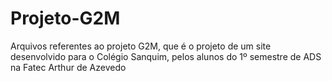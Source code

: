 # Projeto-G2M
Arquivos referentes ao projeto G2M, que é o projeto de um site desenvolvido para o Colégio Sanquim, pelos alunos do 1º semestre de ADS na Fatec Arthur de Azevedo
